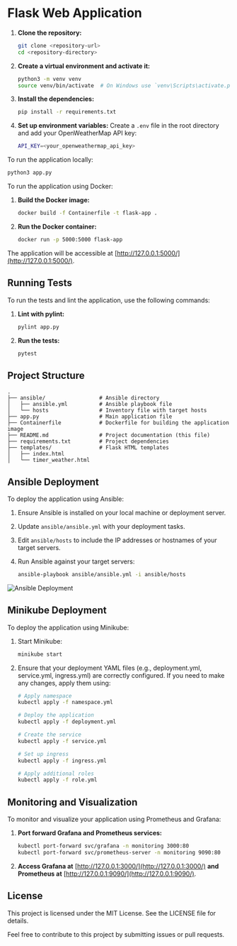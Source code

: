 
# Flask Web Application

1. **Clone the repository:**

   ```bash
   git clone <repository-url>
   cd <repository-directory>
   ```

2. **Create a virtual environment and activate it:**

   ```bash
   python3 -m venv venv
   source venv/bin/activate  # On Windows use `venv\Scripts\activate.ps1`
   ```

3. **Install the dependencies:**

   ```bash
   pip install -r requirements.txt
   ```

4. **Set up environment variables:** Create a `.env` file in the root directory and add your OpenWeatherMap API key:

   ```bash
   API_KEY=<your_openweathermap_api_key>
   ```

To run the application locally:

```bash
python3 app.py
```

To run the application using Docker:

1. **Build the Docker image:**

   ```bash
   docker build -f Containerfile -t flask-app .
   ```

2. **Run the Docker container:**

   ```bash
   docker run -p 5000:5000 flask-app
   ```

The application will be accessible at [http://127.0.0.1:5000/](http://127.0.0.1:5000/).

## Running Tests

To run the tests and lint the application, use the following commands:

1. **Lint with pylint:**

   ```bash
   pylint app.py
   ```

2. **Run the tests:**

   ```bash
   pytest
   ```

## Project Structure

```
.
├── ansible/                 # Ansible directory
│   ├── ansible.yml          # Ansible playbook file
│   └── hosts                # Inventory file with target hosts
├── app.py                   # Main application file
├── Containerfile            # Dockerfile for building the application image
├── README.md                # Project documentation (this file)
├── requirements.txt         # Project dependencies
├── templates/               # Flask HTML templates
│   ├── index.html
│   └── timer_weather.html
```

## Ansible Deployment

To deploy the application using Ansible:

1. Ensure Ansible is installed on your local machine or deployment server.
2. Update `ansible/ansible.yml` with your deployment tasks.
3. Edit `ansible/hosts` to include the IP addresses or hostnames of your target servers.
4. Run Ansible against your target servers:

   ```bash
   ansible-playbook ansible/ansible.yml -i ansible/hosts
   ```

![Ansible Deployment](photos/ansible.jpg)

## Minikube Deployment

To deploy the application using Minikube:

1. Start Minikube:

   ```bash
   minikube start
   ```

2. Ensure that your deployment YAML files (e.g., deployment.yml, service.yml, ingress.yml) are correctly configured. If you need to make any changes, apply them using:

   ```bash
   # Apply namespace
   kubectl apply -f namespace.yml

   # Deploy the application
   kubectl apply -f deployment.yml

   # Create the service
   kubectl apply -f service.yml

   # Set up ingress
   kubectl apply -f ingress.yml

   # Apply additional roles
   kubectl apply -f role.yml
   ```

## Monitoring and Visualization

To monitor and visualize your application using Prometheus and Grafana:

1. **Port forward Grafana and Prometheus services:**

   ```bash
   kubectl port-forward svc/grafana -n monitoring 3000:80
   kubectl port-forward svc/prometheus-server -n monitoring 9090:80
   ```

2. **Access Grafana at** [http://127.0.0.1:3000/](http://127.0.0.1:3000/) **and Prometheus at** [http://127.0.0.1:9090/](http://127.0.0.1:9090/).

## License

This project is licensed under the MIT License. See the LICENSE file for details.

Feel free to contribute to this project by submitting issues or pull requests.
